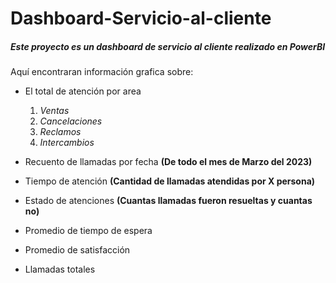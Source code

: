 # Dashboard-Servicio-al-cliente

##### Este proyecto es un dashboard de servicio al cliente realizado en PowerBI
Aquí encontraran información grafica sobre:
- El total de atención por area
     1. _Ventas_
	 1. *Cancelaciones*
	 1. *Reclamos*
	 1. *Intercambios*

- Recuento de llamadas por fecha **(De todo el mes de Marzo del 2023)**

- Tiempo de atención **(Cantidad de llamadas atendidas por X persona)**

- Estado de atenciones **(Cuantas llamadas fueron resueltas y cuantas no)**

- Promedio de tiempo de espera

- Promedio de satisfacción

- Llamadas totales
